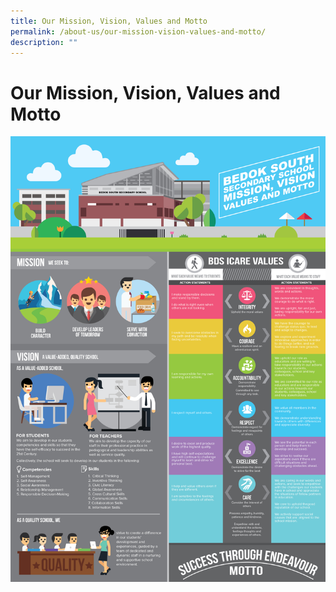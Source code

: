 ```yaml
---
title: Our Mission, Vision, Values and Motto
permalink: /about-us/our-mission-vision-values-and-motto/
description: ""
---
```

Our Mission, Vision, Values and Motto
=====================================


![Our Mission, Vision, Values and Motto](/images/BDS-Infographicv5-01.jpg)